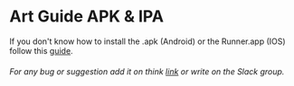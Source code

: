 # Art Guide APK & IPA

If you don't know how to install the .apk (Android) or the Runner.app (IOS)  follow this  [guide](https://docs.monaca.io/en/products_guide/monaca_ide/deploy/non_market_deploy/).

###### For any bug or suggestion add it on think [link](https://trello.com/b/BTf6e8ma/art-giude-ui) or write on the Slack group. 
